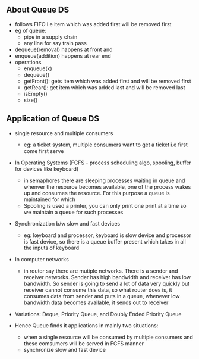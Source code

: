 ## About Queue DS
- follows FIFO i.e item which was added first will be removed first
- eg of queue:
    - pipe in a supply chain
    - any line for say train pass
- dequeue(removal) happens at front and 
- enqueue(addition) happens at rear end
- operations
    - enqueue(x)
    - dequeue()
    - getFront(): gets item which was added first and will be removed first
    - getRear(): get item which was added last and will be removed last
    - isEmpty()
    - size()

## Application of Queue DS

- single resource and multiple consumers
    - eg: a ticket system, multiple consumers want to get a ticket i.e first come first serve
- In Operating Systems (FCFS - process scheduling algo, spooling, buffer for devices like keyboard)
    - in semaphores there are sleeping processes waiting in queue and whenver the resource becomes available, one of the process wakes up and consumes the resource. For this purpose a queue is maintained for which 
    - Spooling is used a printer, you can only print one print at  a time so we maintain a queue for such processes 

- Synchronization b/w slow and fast devices
    - eg: keyboard and processor, keyboard is slow device and processor is fast device, so there is a queue buffer present which takes in all the inputs of keyboard

- In computer networks 
    - in router say there are mutiple networks. There is a sender and receiver networks. Sender has high bandwidth and receiver has low bandwidth. So sender is going to send a lot of data very quickly but receiver cannot consume this data, so what router does is, it consumes data from sender and puts in a queue,
    whenever low bandwidth data becomes available, it sends out to receiver

- Variations: Deque, Priority Queue, and Doubly Ended Priority Queue

- Hence Queue finds it applications in mainly two situations:
    - when a single resource will be consumed by multiple consumers and these comsumers will be served in FCFS manner
    - synchronize slow and fast device
